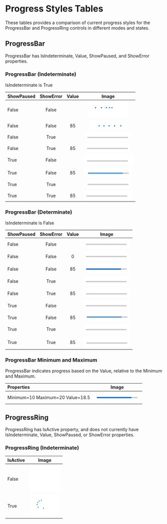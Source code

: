 # Progress Styles Tables
These tables provides a comparison of current progress styles for the ProgressBar and ProgressRing controls in different modes and states.

## ProgressBar
ProgressBar has IsIndeterminate, Value, ShowPaused, and ShowError properties. 

### ProgressBar (Indeterminate)
IsIndeterminate is True

| ShowPaused | ShowError | Value | Image |
|:--| :-:|:-:|:-:| 
| False | False |    | ![](images/ProgressBar-indeterminate-active.PNG) |
| False | False | 85 | ![](images/ProgressBar-indeterminate-value-active.PNG) |
| False | True  |    | ![](images/ProgressBar-indeterminate-error.PNG) |
| False | True  | 85 | ![](images/ProgressBar-indeterminate-value-error.PNG) |
| True  | False |    | ![](images/ProgressBar-indeterminate-paused.PNG) |
| True  | False | 85 | ![](images/ProgressBar-indeterminate-value-paused.PNG) |
| True  | True  |    | ![](images/ProgressBar-indeterminate-paused-error.PNG) |
| True  | True  | 85 | ![](images/ProgressBar-indeterminate-value-paused-error.PNG) |

### ProgressBar (Determinate)
IsIndeterminate is False

| ShowPaused | ShowError | Value | Image |
|:--| :-:|:-:|:-:| 
| False | False |    | ![](images/ProgressBar-determinate-no-value.PNG) |
| False | False | 0  | ![](images/ProgressBar-determinate-no-value.PNG) |
| False | False | 85 | ![](images/ProgressBar-determinate-active.PNG) |
| False | True  |    | ![](images/ProgressBar-determinate-no-value.PNG) |
| False | True  | 85 | ![](images/ProgressBar-determinate-error.PNG) |
| True  | False |    | ![](images/ProgressBar-determinate-no-value.PNG) |
| True  | False | 85 | ![](images/ProgressBar-determinate-paused.PNG) |
| True  | True  |    | ![](images/ProgressBar-determinate-no-value.PNG) |
| True  | True  | 85 | ![](images/ProgressBar-determinate-paused-error.PNG) |

### ProgressBar Minimum and Maximum
ProgressBar indicates progress based on the Value, relative to the Minimum and Maximum.

| Properties | Image | 
|:--| :-:|
| Minimum=10 Maximum=20 Value=18.5| ![](images/ProgressBar-determinate-active.PNG) |

## ProgressRing
ProgressRing has IsActive property, and does not currently have IsIndeterminate, Value, ShowPaused, or ShowError properties.
### ProgressRing (Indeterminate)
| IsActive | Image |
|:--| :-:|
| False | ![](images/ProgressRing-indeterminate-not-active.PNG) |
| True | ![](images/ProgressRing-indeterminate.PNG) |





